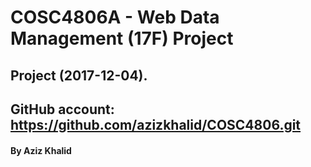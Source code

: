 #             COSC4806A - Web Data Management (17F) Project
##   Project (2017-12-04).
## GitHub account: https://github.com/azizkhalid/COSC4806.git
#### By Aziz Khalid 
